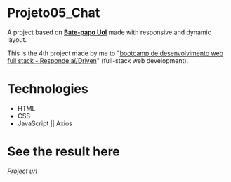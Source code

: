 # Projeto05_Chat
A project based on [**Bate-papo Uol**](https://batepapo.uol.com.br/) made with responsive and dynamic layout.

This is the 4th project made by me to 
"[bootcamp de desenvolvimento web full stack - Responde aí/Driven](https://page.respondeai.com.br/bootcamp)" 
(full-stack web development).

# Technologies
* HTML 
* CSS
* JavaScript || Axios

# See the result here
[*Project url*](https://nello-moreira.github.io/Projeto05_Chat/)
